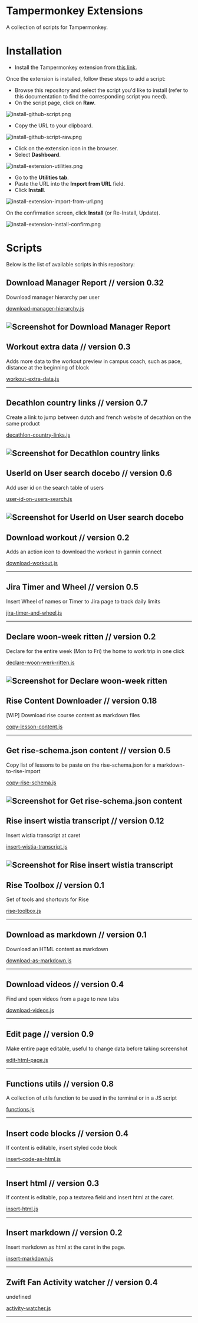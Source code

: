 # Tampermonkey Extensions

A collection of scripts for Tampermonkey.

# Installation

- Install the Tampermonkey extension from [this link](https://www.tampermonkey.net/index.php?locale=en).

Once the extension is installed, follow these steps to add a script:

- Browse this repository and select the script you'd like to install (refer to this documentation to find the corresponding script you need).
- On the script page, click on **Raw**.

![install-github-script.png](docs/install-github-script.png)

- Copy the URL to your clipboard.

![install-github-script-raw.png](docs/install-github-script-raw.png)

- Click on the extension icon in the browser.
- Select **Dashboard**.

![install-extension-utilities.png](docs/install-extension-popup.png)

- Go to the **Utilities tab**.
- Paste the URL into the **Import from URL** field.
- Click **Install**.

![install-extension-import-from-url.png](docs/install-extension-import-from-url.png)

On the confirmation screen, click **Install** (or Re-Install, Update).

![install-extension-install-confirm.png](docs/install-extension-install-confirm.png)

# Scripts

Below is the list of available scripts in this repository:

<!-- start-living-doc -->

## Download Manager Report // version 0.32 

Download manager hierarchy per user

[download-manager-hierarchy.js](bamboohr/download-manager-hierarchy.js)

![Screenshot for Download Manager Report](docs/download-manager-hierarchy.js.png)
----


## Workout extra data // version 0.3 

Adds more data to the workout preview in campus coach, such as pace, distance at the beginning of block

[workout-extra-data.js](campus-coach/workout-extra-data.js)


----


## Decathlon country links // version 0.7 

Create a link to jump between dutch and french website of decathlon on the same product

[decathlon-country-links.js](decathlon-country-links/decathlon-country-links.js)

![Screenshot for Decathlon country links](docs/decathlon-country-links.js.png)
----


## UserId on User search docebo // version 0.6 

Add user id on the search table of users

[user-id-on-users-search.js](docebo/user-id-on-users-search.js)

![Screenshot for UserId on User search docebo](docs/user-id-on-users-search.js.png)
----


## Download workout // version 0.2 

Adds an action icon to download the workout in garmin connect

[download-workout.js](garmin-connect/download-workout.js)


----


## Jira Timer and Wheel // version 0.5 

Insert Wheel of names or Timer to Jira page to track daily limits

[jira-timer-and-wheel.js](jira-timer-and-wheel/jira-timer-and-wheel.js)


----


## Declare woon-week ritten // version 0.2 

Declare for the entire week (Mon to Fri) the home to work trip in one click

[declare-woon-werk-ritten.js](reisbalans/declare-woon-werk-ritten.js)

![Screenshot for Declare woon-week ritten](docs/declare-woon-werk-ritten.js.png)
----


## Rise Content Downloader // version 0.18 

[WIP] Download rise course content as markdown files

[copy-lesson-content.js](rise/copy-lesson-content.js)


----


## Get rise-schema.json content // version 0.5 

Copy list of lessons to be paste on the rise-schema.json for a markdown-to-rise-import

[copy-rise-schema.js](rise/copy-rise-schema.js)

![Screenshot for Get rise-schema.json content](docs/copy-rise-schema.js.png)
----


## Rise insert wistia transcript // version 0.12 

Insert wistia transcript at caret

[insert-wistia-transcript.js](rise/insert-wistia-transcript.js)

![Screenshot for Rise insert wistia transcript](docs/insert-wistia-transcript.js.png)
----


## Rise Toolbox // version 0.1 

Set of tools and shortcuts for Rise

[rise-toolbox.js](rise/rise-toolbox.js)


----


## Download as markdown // version 0.1 

Download an HTML content as markdown

[download-as-markdown.js](utils/download-as-markdown.js)


----


## Download videos // version 0.4 

Find and open videos from a page to new tabs

[download-videos.js](utils/download-videos.js)


----


## Edit page // version 0.9 

Make entire page editable, useful to change data before taking screenshot

[edit-html-page.js](utils/edit-html-page.js)


----


## Functions utils // version 0.8 

A collection of utils function to be used in the terminal or in a JS script

[functions.js](utils/functions.js)


----


## Insert code blocks // version 0.4 

If content is editable, insert styled code block

[insert-code-as-html.js](utils/insert-code-as-html.js)


----


## Insert html // version 0.3 

If content is editable, pop a textarea field and insert html at the caret.

[insert-html.js](utils/insert-html.js)


----


## Insert markdown // version 0.2 

Insert markdown as html at the caret in the page.

[insert-markdown.js](utils/insert-markdown.js)


----


## Zwift Fan Activity watcher // version 0.4 

undefined

[activity-watcher.js](zwift/activity-watcher.js)


----

<!-- end-living-doc -->
